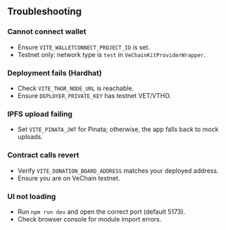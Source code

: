 ## Troubleshooting

### Cannot connect wallet
- Ensure `VITE_WALLETCONNECT_PROJECT_ID` is set.
- Testnet only: network type is `test` in `VeChainKitProviderWrapper`.

### Deployment fails (Hardhat)
- Check `VITE_THOR_NODE_URL` is reachable.
- Ensure `DEPLOYER_PRIVATE_KEY` has testnet VET/VTHO.

### IPFS upload failing
- Set `VITE_PINATA_JWT` for Pinata; otherwise, the app falls back to mock uploads.

### Contract calls revert
- Verify `VITE_DONATION_BOARD_ADDRESS` matches your deployed address.
- Ensure you are on VeChain testnet.

### UI not loading
- Run `npm run dev` and open the correct port (default 5173).
- Check browser console for module import errors.


